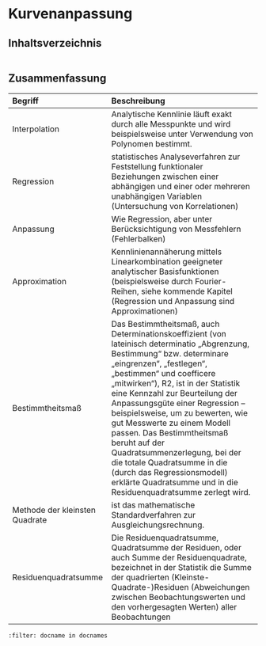 # Kurvenanpassung



## Inhaltsverzeichnis

```{tableofcontents}
```

## Zusammenfassung

| Begriff | Beschreibung |
|:--------------------|:----------------------------------------|
|Interpolation | Analytische Kennlinie läuft exakt durch alle Messpunkte und wird beispielsweise unter Verwendung von Polynomen bestimmt. |
|Regression | statistisches Analyseverfahren zur Feststellung funktionaler Beziehungen zwischen einer abhängigen und einer oder mehreren unabhängigen Variablen (Untersuchung von Korrelationen) |
| Anpassung| Wie Regression, aber unter Berücksichtigung von Messfehlern (Fehlerbalken) |
| Approximation | Kennlinienannäherung mittels Linearkombination geeigneter analytischer Basisfunktionen (beispielsweise durch Fourier-Reihen, siehe kommende Kapitel (Regression und Anpassung sind Approximationen)|
|Bestimmtheitsmaß | Das Bestimmtheitsmaß, auch Determinationskoeffizient (von lateinisch determinatio „Abgrenzung, Bestimmung“ bzw. determinare „eingrenzen“, „festlegen“, „bestimmen“ und coefficere „mitwirken“), R2, ist in der Statistik eine Kennzahl zur Beurteilung der Anpassungsgüte einer Regression – beispielsweise, um zu bewerten, wie gut Messwerte zu einem Modell passen. Das Bestimmtheitsmaß beruht auf der Quadratsummenzerlegung, bei der die totale Quadratsumme in die (durch das Regressionsmodell) erklärte Quadratsumme und in die Residuenquadratsumme zerlegt wird.|
| Methode der kleinsten Quadrate | ist das mathematische Standardverfahren zur Ausgleichungsrechnung. |
| Residuenquadratsumme | Die Residuenquadratsumme, Quadratsumme der Residuen, oder auch Summe der Residuenquadrate, bezeichnet in der Statistik die Summe der quadrierten (Kleinste-Quadrate-)Residuen (Abweichungen zwischen Beobachtungswerten und den vorhergesagten Werten) aller Beobachtungen |


```{bibliography}
:filter: docname in docnames
```
